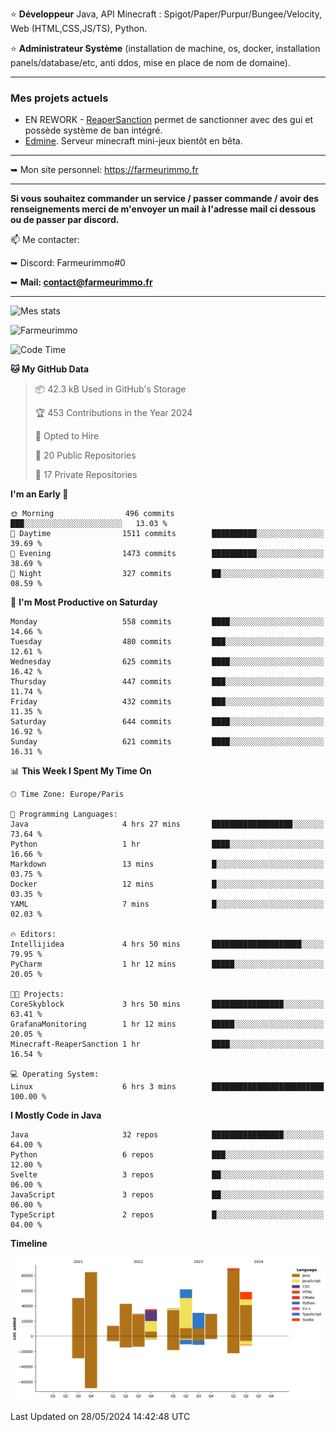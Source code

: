 ⭐ **Développeur** Java, API Minecraft : Spigot/Paper/Purpur/Bungee/Velocity, Web (HTML,CSS,JS/TS), Python.

⭐ **Administrateur Système** (installation de machine, os, docker, installation panels/database/etc, anti ddos, mise en place de nom de domaine).

---

### Mes projets actuels
- EN REWORK - [ReaperSanction](https://www.spigotmc.org/resources/reapersanction.89580/) permet de sanctionner avec des gui et possède système de ban intégré.
- [Edmine](https://edmine.net). Serveur minecraft mini-jeux bientôt en bêta.

---

➥ Mon site personnel: https://farmeurimmo.fr

---

**Si vous souhaitez commander un service / passer commande / avoir des renseignements merci de m'envoyer un mail à l'adresse mail ci dessous ou de passer par discord.**

📫 Me contacter:
 
   ➥ Discord: Farmeurimmo#0
   
   ➥ **Mail: contact@farmeurimmo.fr**

---

![Mes stats](https://github-readme-stats.farmeurimmo.fr/api?username=Farmeurimmo&count_private=true&show_icons=true&theme=radical)

<img src="https://komarev.com/ghpvc/?username=Farmeurimmo" alt="Farmeurimmo" />

<!--START_SECTION:waka-->
![Code Time](http://img.shields.io/badge/Code%20Time-1%2C360%20hrs%2010%20mins-blue)

**🐱 My GitHub Data** 

> 📦 42.3 kB Used in GitHub's Storage 
 > 
> 🏆 453 Contributions in the Year 2024
 > 
> 💼 Opted to Hire
 > 
> 📜 20 Public Repositories 
 > 
> 🔑 17 Private Repositories 
 > 
**I'm an Early 🐤** 

```text
🌞 Morning                496 commits         ███░░░░░░░░░░░░░░░░░░░░░░   13.03 % 
🌆 Daytime                1511 commits        ██████████░░░░░░░░░░░░░░░   39.69 % 
🌃 Evening                1473 commits        ██████████░░░░░░░░░░░░░░░   38.69 % 
🌙 Night                  327 commits         ██░░░░░░░░░░░░░░░░░░░░░░░   08.59 % 
```
📅 **I'm Most Productive on Saturday** 

```text
Monday                   558 commits         ████░░░░░░░░░░░░░░░░░░░░░   14.66 % 
Tuesday                  480 commits         ███░░░░░░░░░░░░░░░░░░░░░░   12.61 % 
Wednesday                625 commits         ████░░░░░░░░░░░░░░░░░░░░░   16.42 % 
Thursday                 447 commits         ███░░░░░░░░░░░░░░░░░░░░░░   11.74 % 
Friday                   432 commits         ███░░░░░░░░░░░░░░░░░░░░░░   11.35 % 
Saturday                 644 commits         ████░░░░░░░░░░░░░░░░░░░░░   16.92 % 
Sunday                   621 commits         ████░░░░░░░░░░░░░░░░░░░░░   16.31 % 
```


📊 **This Week I Spent My Time On** 

```text
🕑︎ Time Zone: Europe/Paris

💬 Programming Languages: 
Java                     4 hrs 27 mins       ██████████████████░░░░░░░   73.64 % 
Python                   1 hr                ████░░░░░░░░░░░░░░░░░░░░░   16.66 % 
Markdown                 13 mins             █░░░░░░░░░░░░░░░░░░░░░░░░   03.75 % 
Docker                   12 mins             █░░░░░░░░░░░░░░░░░░░░░░░░   03.35 % 
YAML                     7 mins              █░░░░░░░░░░░░░░░░░░░░░░░░   02.03 % 

🔥 Editors: 
Intellijidea             4 hrs 50 mins       ████████████████████░░░░░   79.95 % 
PyCharm                  1 hr 12 mins        █████░░░░░░░░░░░░░░░░░░░░   20.05 % 

🐱‍💻 Projects: 
CoreSkyblock             3 hrs 50 mins       ████████████████░░░░░░░░░   63.41 % 
GrafanaMonitoring        1 hr 12 mins        █████░░░░░░░░░░░░░░░░░░░░   20.05 % 
Minecraft-ReaperSanction 1 hr                ████░░░░░░░░░░░░░░░░░░░░░   16.54 % 

💻 Operating System: 
Linux                    6 hrs 3 mins        █████████████████████████   100.00 % 
```

**I Mostly Code in Java** 

```text
Java                     32 repos            ████████████████░░░░░░░░░   64.00 % 
Python                   6 repos             ███░░░░░░░░░░░░░░░░░░░░░░   12.00 % 
Svelte                   3 repos             ██░░░░░░░░░░░░░░░░░░░░░░░   06.00 % 
JavaScript               3 repos             ██░░░░░░░░░░░░░░░░░░░░░░░   06.00 % 
TypeScript               2 repos             █░░░░░░░░░░░░░░░░░░░░░░░░   04.00 % 
```



**Timeline**

![Lines of Code chart](https://raw.githubusercontent.com/Farmeurimmo/Farmeurimmo/main/assets/bar_graph.png)


 Last Updated on 28/05/2024 14:42:48 UTC
<!--END_SECTION:waka-->
